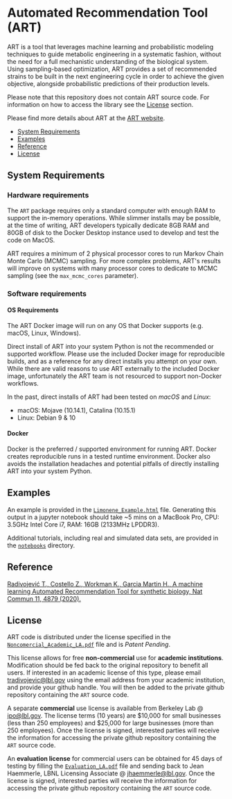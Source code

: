 # Automated Recommendation Tool (ART)

ART is a tool that leverages machine learning and probabilistic modeling techniques to guide metabolic engineering in a systematic fashion, without the need for a full mechanistic understanding of the biological system. Using sampling-based optimization, ART provides a set of recommended strains to be built in the next engineering cycle in order to achieve the given objective, alongside probabilistic predictions of their production levels.

Please note that this repository does not contain ART source code. For information on how to access the library see the [License](#license) section.

Please find more details about ART at the [ART website](https://sites.google.com/lbl.gov/art).



<!-- - [Documentation](#documentation) -->
- [System Requirements](#system-requirements)
- [Examples](#example)
- [Reference](#reference)
- [License](#license)

## System Requirements

### Hardware requirements

The `ART` package requires only a standard computer with enough RAM to support the in-memory
operations. While slimmer installs may be possible, at the time of writing, ART developers
typically dedicate 8GB RAM and 80GB of disk to the Docker Desktop instance used to develop and
test the code on MacOS.

ART requires a minimum of 2 physical processor cores to run Markov Chain Monte Carlo (MCMC)
sampling. For more complex problems, ART's results will improve on systems with many processor
cores to dedicate to MCMC sampling (see the `max_mcmc_cores` parameter).

### Software requirements

#### OS Requirements

The ART Docker image will run on any OS that Docker supports (e.g. macOS, Linux, Windows).

Direct install of ART into your system Python is not the recommended or supported
workflow. Please use the included Docker image for reproducible builds, and as a reference for any
direct installs you attempt on your own. While there are valid reasons to use ART externally to
the included Docker image, unfortunately the ART team is not resourced to support
non-Docker workflows.

In the past, direct installs of ART had been tested on _macOS_ and _Linux_:

-   macOS: Mojave (10.14.1), Catalina (10.15.1)
-   Linux: Debian 9 & 10

#### Docker

Docker is the preferred / supported environment for running ART. Docker creates reproducible
runs in a tested runtime environment. Docker also avoids the installation headaches and potential
pitfalls of directly installing ART into your system Python.

## Examples

An example is provided in the [`Limonene_Example.html`](https://htmlpreview.github.io/?https://github.com/JBEI/ART/blob/master/Limonene_Example.html) file.
Generating this output in a jupyter notebook should take ~5 mins on a MacBook Pro, CPU: 3.5GHz Intel Core i7, RAM: 16GB (2133MHz LPDDR3).

Additional tutorials, including real and simulated data sets, are provided in the [`notebooks`](https://github.com/JBEI/ART/tree/master/notebooks) directory.


## Reference

[Radivojević T., Costello Z., Workman K., Garcia Martin H., A machine learning Automated Recommendation Tool for synthetic biology, Nat Commun 11, 4879 (2020).](https://www.nature.com/articles/s41467-020-18008-4)


## License

ART code is distributed under the license specified in the [`Noncomercial_Academic_LA.pdf`](https://github.com/JBEI/ART/blob/master/Noncomercial_Academic_LA.pdf) file and is *Patent Pending*.

This license allows for free **non-commercial** use for **academic institutions**. Modification should be fed back to the original repository to benefit all users. If interested in an academic license of this type, please email tradivojevic@lbl.gov using the email address from your academic institution, and provide your github handle. You will then be added to the private github repository containing the `ART` source code.

A separate **commercial** use license is available from Berkeley Lab @ ipo@lbl.gov. The license terms (10 years) are $10,000 for small businesses (less than 250 employees) and $25,000 for large businesses (more than 250 employees). Once the license is signed, interested parties will receive the information for accessing the private github repository containing the `ART` source code.

An **evaluation license** for commercial users can be obtained for 45 days of testing by filling the [`Evaluation_LA.pdf`](https://github.com/JBEI/ART/blob/master/Evaluation_LA.pdf) file and sending back to Jean Haemmerle, LBNL Licensing Associate @ jhaemmerle@lbl.gov. Once the license is signed, interested parties will receive the information for accessing the private github repository containing the `ART` source code.

